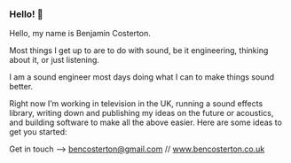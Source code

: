 ### Hello! 👋


Hello, my name is Benjamin Costerton.

Most things I get up to are to do with sound, be it engineering, thinking about it, or just listening.

I am a sound engineer most days doing what I can to make things sound better.

Right now I’m working in television in the UK, running a sound effects library, writing down and publishing my ideas on the future or acoustics, and building software to make all the above easier.
Here are some ideas to get you started:
 

Get in touch --> bencosterton@gmail.com // www.bencosterton.co.uk 
